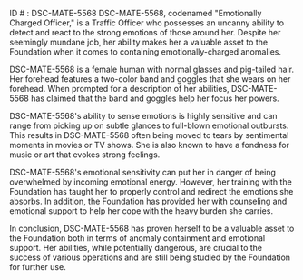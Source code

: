 ID # : DSC-MATE-5568
DSC-MATE-5568, codenamed "Emotionally Charged Officer," is a Traffic Officer who possesses an uncanny ability to detect and react to the strong emotions of those around her. Despite her seemingly mundane job, her ability makes her a valuable asset to the Foundation when it comes to containing emotionally-charged anomalies.

DSC-MATE-5568 is a female human with normal glasses and pig-tailed hair. Her forehead features a two-color band and goggles that she wears on her forehead. When prompted for a description of her abilities, DSC-MATE-5568 has claimed that the band and goggles help her focus her powers.

DSC-MATE-5568's ability to sense emotions is highly sensitive and can range from picking up on subtle glances to full-blown emotional outbursts. This results in DSC-MATE-5568 often being moved to tears by sentimental moments in movies or TV shows. She is also known to have a fondness for music or art that evokes strong feelings.

DSC-MATE-5568's emotional sensitivity can put her in danger of being overwhelmed by incoming emotional energy. However, her training with the Foundation has taught her to properly control and redirect the emotions she absorbs. In addition, the Foundation has provided her with counseling and emotional support to help her cope with the heavy burden she carries.

In conclusion, DSC-MATE-5568 has proven herself to be a valuable asset to the Foundation both in terms of anomaly containment and emotional support. Her abilities, while potentially dangerous, are crucial to the success of various operations and are still being studied by the Foundation for further use.